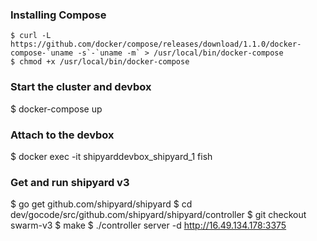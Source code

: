 ### Installing Compose
```shell
$ curl -L https://github.com/docker/compose/releases/download/1.1.0/docker-compose-`uname -s`-`uname -m` > /usr/local/bin/docker-compose
$ chmod +x /usr/local/bin/docker-compose
```

### Start the cluster and devbox
$ docker-compose up

### Attach to the devbox
$ docker exec -it shipyarddevbox_shipyard_1 fish

### Get and run shipyard v3
$ go get github.com/shipyard/shipyard
$ cd dev/gocode/src/github.com/shipyard/shipyard/controller
$ git checkout swarm-v3
$ make
$ ./controller server -d http://16.49.134.178:3375
